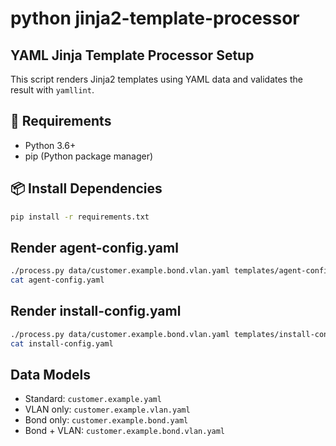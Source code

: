 # python jinja2-template-processor
## YAML Jinja Template Processor Setup
This script renders Jinja2 templates using YAML data and validates the result with `yamllint`.

## 🧰 Requirements
- Python 3.6+
- pip (Python package manager)

## 📦 Install Dependencies
```bash
pip install -r requirements.txt
```

## Render agent-config.yaml
```bash
./process.py data/customer.example.bond.vlan.yaml templates/agent-config-bond-vlan.yaml.tpl   > agent-config.yaml
cat agent-config.yaml
```

## Render install-config.yaml
```bash
./process.py data/customer.example.bond.vlan.yaml templates/install-config-baremetal.yaml.tpl > install-config.yaml
cat install-config.yaml
```

## Data Models
- Standard: `customer.example.yaml`
- VLAN only: `customer.example.vlan.yaml`
- Bond only: `customer.example.bond.yaml`
- Bond + VLAN: `customer.example.bond.vlan.yaml`
